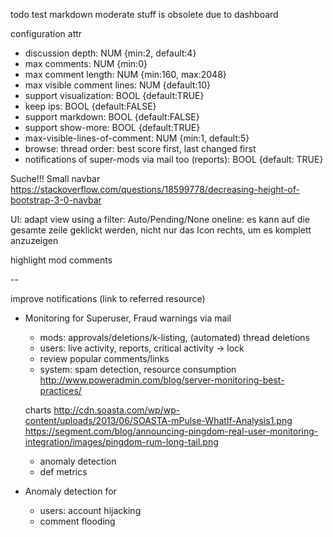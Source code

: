 todo test markdown
moderate stuff is obsolete due to dashboard

configuration attr
- discussion depth: NUM {min:2, default:4}
- max comments: NUM {min:0}
- max comment length: NUM {min:160, max:2048}
- max visible comment lines: NUM {default:10}
- support visualization: BOOL {default:TRUE}
- keep ips: BOOL {default:FALSE}
- support markdown: BOOL {default:FALSE}
- support show-more: BOOL {default:TRUE}
- max-visible-lines-of-comment: NUM {min:1, default:5}
- browse: thread order: best score first, last changed first
- notifications of super-mods via mail too (reports): BOOL {default: TRUE}

Suche!!!
Small navbar https://stackoverflow.com/questions/18599778/decreasing-height-of-bootstrap-3-0-navbar

UI: adapt view using a filter: Auto/Pending/None
oneline: es kann auf die gesamte zeile geklickt werden, nicht nur das Icon rechts, um es komplett anzuzeigen

highlight mod comments

--

improve notifications (link to referred resource)

- Monitoring for Superuser, Fraud warnings via mail
    - mods: approvals/deletions/k-listing, (automated) thread deletions
    - users: live activity, reports, critical activity -> lock
    - review popular comments/links
    - system: spam detection, resource consumption
    http://www.poweradmin.com/blog/server-monitoring-best-practices/

    charts
    http://cdn.soasta.com/wp/wp-content/uploads/2013/06/SOASTA-mPulse-WhatIf-Analysis1.png
    https://segment.com/blog/announcing-pingdom-real-user-monitoring-integration/images/pingdom-rum-long-tail.png

    - anomaly detection
    - def metrics

- Anomaly detection for
    - users: account hijacking
    - comment flooding
